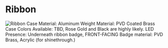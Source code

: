 # Ribbon
![Ribbon](https://i.imgur.com/nvBp9sn.png)
Case Material: Aluminum
Weight Material: PVD Coated Brass
Case Colors Available: TBD, Rose Gold and Black are highly likely.
LED Presence: Underneath ribbon badge, FRONT-FACING
Badge material: PVD Brass, Acrylic (for shinethrough.)

